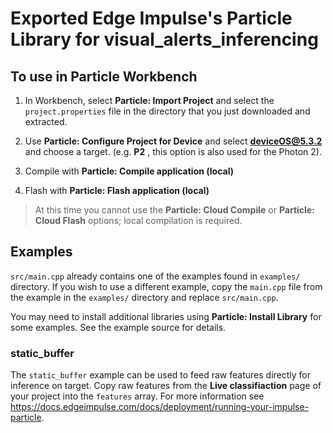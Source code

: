 # Exported Edge Impulse's Particle Library for visual_alerts_inferencing

## To use in Particle Workbench

1. In Workbench, select **Particle: Import Project** and select the `project.properties` file in the directory that you just downloaded and extracted.

1. Use **Particle: Configure Project for Device** and select **deviceOS@5.3.2** and choose a target. (e.g. **P2** , this option is also used for the Photon 2).

1. Compile with  **Particle: Compile application (local)**

1. Flash with **Particle: Flash application (local)**


> At this time you cannot use the **Particle: Cloud Compile** or **Particle: Cloud Flash** options; local compilation is required.

## Examples

`src/main.cpp` already contains one of the examples found in `examples/` directory.  If
you wish to use a different example, copy the `main.cpp` file from the example
in the `examples/` directory and replace `src/main.cpp`.

You may need to install additional libraries using **Particle: Install Library**
for some examples. See the example source for details.

### static_buffer

The `static_buffer` example can be used to feed raw features directly for
inference on target.  Copy raw features from the **Live classifiaction** page of
your project into the `features` array. For more information see
https://docs.edgeimpulse.com/docs/deployment/running-your-impulse-particle.
